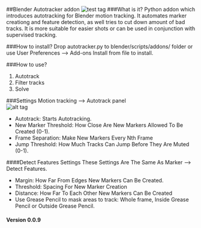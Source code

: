 ##Blender Autotracker addon
![test tag](https://github.com/miikapuustinen/blender_autotracker/blob/master/images/autotracker_screenshot.jpg)
###What is it?
Python addon which introduces autotracking for Blender motion tracking. It automates marker creationg and feature detection, as well tries to cut down amount of bad tracks. It is more suitable for easier shots or can be used in conjunction with supervised tracking.

###How to install?
Drop autotracker.py to blender/scripts/addons/ folder or use User Preferences --> Add-ons Install from file to install.

###How to use?
1. Autotrack
2. Filter tracks
3. Solve


###Settings
Motion tracking --> Autotrack panel  
![alt tag](https://github.com/miikapuustinen/blender_autotracker/blob/master/images/autotracker_interface.jpg)
* Autotrack: Starts Autotracking.
* New Marker Threshold: How Close Are New Markers Allowed To Be Created (0-1).
* Frame Separation: Make New Markers Every Nth Frame
* Jump Threshold: How Much Tracks Can Jump Before They Are Muted (0-1).

####Detect Features Settings
These Settings Are The Same As Marker --> Detect Features.
* Margin: How Far From Edges New Markers Can Be Created.
* Threshold: Spacing For New Marker Creation
* Distance: How Far To Each Other New Markers Can Be Created
* Use Grease Pencil to mask areas to track: Whole frame, Inside Grease Pencil or Outside Grease Pencil.

#### Version 0.0.9